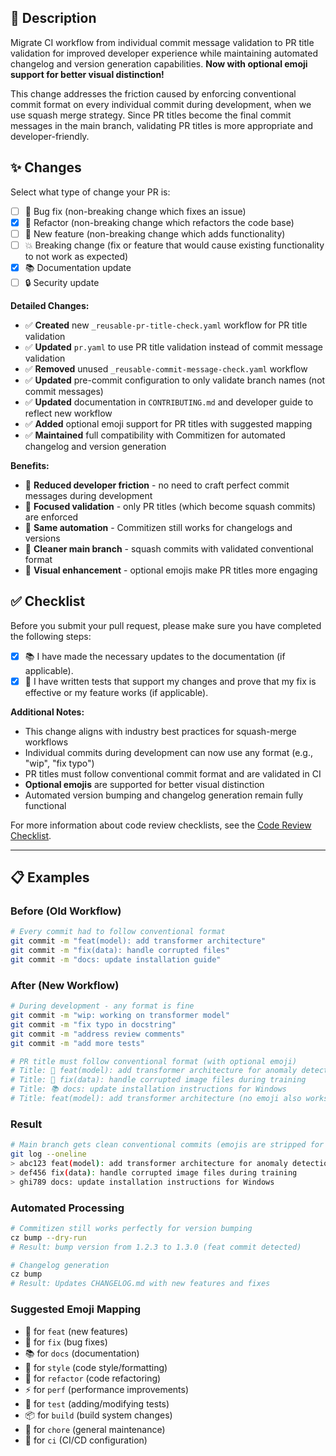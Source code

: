 ## 📝 Description

Migrate CI workflow from individual commit message validation to PR title validation for improved developer experience while maintaining automated changelog and version generation capabilities. **Now with optional emoji support for better visual distinction!**

This change addresses the friction caused by enforcing conventional commit format on every individual commit during development, when we use squash merge strategy. Since PR titles become the final commit messages in the main branch, validating PR titles is more appropriate and developer-friendly.

## ✨ Changes

Select what type of change your PR is:

- [ ] 🐞 Bug fix (non-breaking change which fixes an issue)
- [x] 🔨 Refactor (non-breaking change which refactors the code base)
- [ ] 🚀 New feature (non-breaking change which adds functionality)
- [ ] 💥 Breaking change (fix or feature that would cause existing functionality to not work as expected)
- [x] 📚 Documentation update
- [ ] 🔒 Security update

**Detailed Changes:**

- ✅ **Created** new `_reusable-pr-title-check.yaml` workflow for PR title validation
- ✅ **Updated** `pr.yaml` to use PR title validation instead of commit message validation
- ✅ **Removed** unused `_reusable-commit-message-check.yaml` workflow
- ✅ **Updated** pre-commit configuration to only validate branch names (not commit messages)
- ✅ **Updated** documentation in `CONTRIBUTING.md` and developer guide to reflect new workflow
- ✅ **Added** optional emoji support for PR titles with suggested mapping
- ✅ **Maintained** full compatibility with Commitizen for automated changelog and version generation

**Benefits:**

- 🚀 **Reduced developer friction** - no need to craft perfect commit messages during development
- 🎯 **Focused validation** - only PR titles (which become squash commits) are enforced
- 📝 **Same automation** - Commitizen still works for changelogs and versions
- 🔄 **Cleaner main branch** - squash commits with validated conventional format
- 🎨 **Visual enhancement** - optional emojis make PR titles more engaging

## ✅ Checklist

Before you submit your pull request, please make sure you have completed the following steps:

- [x] 📚 I have made the necessary updates to the documentation (if applicable).
- [x] 🧪 I have written tests that support my changes and prove that my fix is effective or my feature works (if applicable).

**Additional Notes:**

- This change aligns with industry best practices for squash-merge workflows
- Individual commits during development can now use any format (e.g., "wip", "fix typo")
- PR titles must follow conventional commit format and are validated in CI
- **Optional emojis** are supported for better visual distinction
- Automated version bumping and changelog generation remain fully functional

For more information about code review checklists, see the [Code Review Checklist](https://github.com/open-edge-platform/anomalib/blob/main/docs/source/markdown/guides/developer/code_review_checklist.md).

---

## 📋 Examples

### Before (Old Workflow)

```bash
# Every commit had to follow conventional format
git commit -m "feat(model): add transformer architecture"
git commit -m "fix(data): handle corrupted files"
git commit -m "docs: update installation guide"
```

### After (New Workflow)

```bash
# During development - any format is fine
git commit -m "wip: working on transformer model"
git commit -m "fix typo in docstring"
git commit -m "address review comments"
git commit -m "add more tests"

# PR title must follow conventional format (with optional emoji)
# Title: 🚀 feat(model): add transformer architecture for anomaly detection
# Title: 🐛 fix(data): handle corrupted image files during training
# Title: 📚 docs: update installation instructions for Windows
# Title: feat(model): add transformer architecture (no emoji also works)
```

### Result

```bash
# Main branch gets clean conventional commits (emojis are stripped for automation)
git log --oneline
> abc123 feat(model): add transformer architecture for anomaly detection
> def456 fix(data): handle corrupted image files during training
> ghi789 docs: update installation instructions for Windows
```

### Automated Processing

```bash
# Commitizen still works perfectly for version bumping
cz bump --dry-run
# Result: bump version from 1.2.3 to 1.3.0 (feat commit detected)

# Changelog generation
cz bump
# Result: Updates CHANGELOG.md with new features and fixes
```

### Suggested Emoji Mapping

- 🚀 for `feat` (new features)
- 🐛 for `fix` (bug fixes)
- 📚 for `docs` (documentation)
- 🎨 for `style` (code style/formatting)
- 🔄 for `refactor` (code refactoring)
- ⚡ for `perf` (performance improvements)
- 🧪 for `test` (adding/modifying tests)
- 📦 for `build` (build system changes)
- 🔧 for `chore` (general maintenance)
- 🚧 for `ci` (CI/CD configuration)
